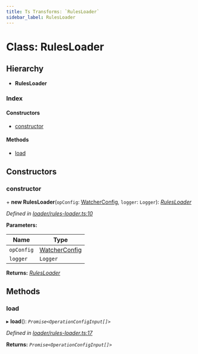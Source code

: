 ```yaml
---
title: Ts Transforms: `RulesLoader`
sidebar_label: RulesLoader
---
```


# Class: RulesLoader

## Hierarchy

* **RulesLoader**

### Index

#### Constructors

* [constructor](rulesloader.md#constructor)

#### Methods

* [load](rulesloader.md#load)

## Constructors

###  constructor

\+ **new RulesLoader**(`opConfig`: [WatcherConfig](../interfaces/watcherconfig.md), `logger`: `Logger`): *[RulesLoader](rulesloader.md)*

*Defined in [loader/rules-loader.ts:10](https://github.com/terascope/teraslice/blob/6aab1cd2/packages/ts-transforms/src/loader/rules-loader.ts#L10)*

**Parameters:**

Name | Type |
------ | ------ |
`opConfig` | [WatcherConfig](../interfaces/watcherconfig.md) |
`logger` | `Logger` |

**Returns:** *[RulesLoader](rulesloader.md)*

## Methods

###  load

▸ **load**(): *`Promise<OperationConfigInput[]>`*

*Defined in [loader/rules-loader.ts:17](https://github.com/terascope/teraslice/blob/6aab1cd2/packages/ts-transforms/src/loader/rules-loader.ts#L17)*

**Returns:** *`Promise<OperationConfigInput[]>`*
